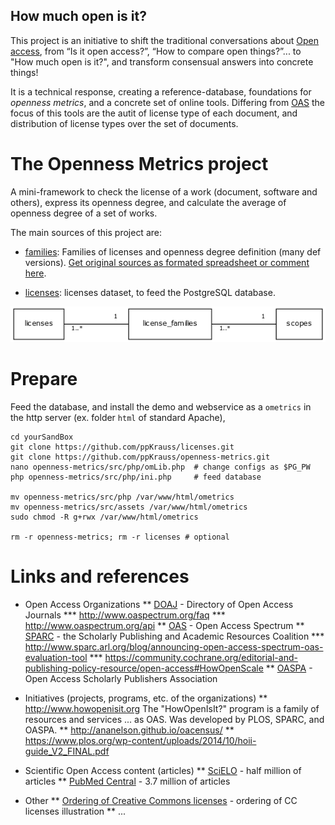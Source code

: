 ## How much open is it?
This project is an initiative to shift the traditional conversations about [Open access](https://en.wikipedia.org/wiki/Open_access), from “Is it open access?”, “How to compare open things?”... to "How much open is it?",  and transform consensual answers into concrete things!

It is a technical response, creating a reference-database, foundations for *openness metrics*, and a concrete set of online tools. Differing from [OAS](http://www.oaspectrum.org) the focus of this tools are the autit of license type of each document, and distribution of license types over the set of documents.

# The Openness Metrics project
A mini-framework to check the license of a work (document, software and others), express its openness degree, and calculate the average of openness degree of a set of works.

The main sources of this project are:

* [families](data/families.csv): Families of licenses and openness degree definition (many def versions). [Get original sources as formated spreadsheet or comment here](https://docs.google.com/spreadsheets/d/1nf3vFHcLpgVTcFbUJp8pL3H8fsBFvjrWA07AI2JZtk8/edit?usp=sharing).

* [licenses](https://github.com/ppKrauss/licenses): licenses dataset, to feed the PostgreSQL database.

![uml class diagram](_doc/uml_diagram.png)

# Prepare

Feed the database, and install the demo and webservice as a `ometrics` in the http server (ex. folder `html` of standard Apache),

```
cd yourSandBox
git clone https://github.com/ppKrauss/licenses.git
git clone https://github.com/ppKrauss/openness-metrics.git
nano openness-metrics/src/php/omLib.php  # change configs as $PG_PW
php openness-metrics/src/php/ini.php     # feed database

mv openness-metrics/src/php /var/www/html/ometrics
mv openness-metrics/src/assets /var/www/html/ometrics
sudo chmod -R g+rwx /var/www/html/ometrics

rm -r openness-metrics; rm -r licenses # optional
```

# Links and references

* Open Access Organizations
** [DOAJ](https://doaj.org/) - Directory of Open Access Journals
*** http://www.oaspectrum.org/faq
*** http://www.oaspectrum.org/api
** [OAS](http://www.oaspectrum.org/) - Open Access Spectrum
** [SPARC](http://sparcopen.org/) - the Scholarly Publishing and Academic Resources Coalition
*** http://www.sparc.arl.org/blog/announcing-open-access-spectrum-oas-evaluation-tool
*** https://community.cochrane.org/editorial-and-publishing-policy-resource/open-access#HowOpenScale
** [OASPA](http://oaspa.org/) - Open Access Scholarly Publishers Association

* Initiatives (projects, programs, etc. of the organizations)
** http://www.howopenisit.org The "HowOpenIsIt?" program is a family of resources and services ... as OAS. Was developed by PLOS, SPARC, and OASPA.
** http://ananelson.github.io/oacensus/
** https://www.plos.org/wp-content/uploads/2014/10/hoii-guide_V2_FINAL.pdf

* Scientific Open Access content (articles)
** [SciELO](http://www.scielo.org/) - half million of articles
** [PubMed Central](http://www.ncbi.nlm.nih.gov/pmc/) - 3.7 million of articles

* Other
** [Ordering of Creative Commons licenses](https://commons.wikimedia.org/wiki/File:Ordering_of_Creative_Commons_licenses_from_most_to_least_open.png) - ordering of CC licenses illustration
** ...
